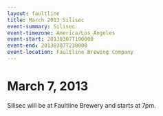 ```yaml
---
layout: faultline
title: March 2013 Silisec
event-summary: Silisec
event-timezone: America/Los_Angeles
event-start: 20130307T190000
event-end: 20130307T230000
event-location: Faultline Brewing Company
---
```


# March 7, 2013

Silisec will be at Faultline Brewery and starts at 7pm.
